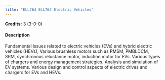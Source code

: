 ```yaml
---
title: "ELL764 ELL764 Electric Vehicles"
---
```

**Credits:** 3 (3-0-0)

#### Description
Fundamental issues related to electric vehicles (EVs) and hybrid electric vehicles (HEVs); Various brushless motors such as PMSM, PMBLDCM, SRM, synchronous reluctance motor, induction motor for EVs. Various types of chargers and energy management strategies. Analysis and simulation of EV systems. Various design and control aspects of electric drives and chargers for EVs and HEVs.